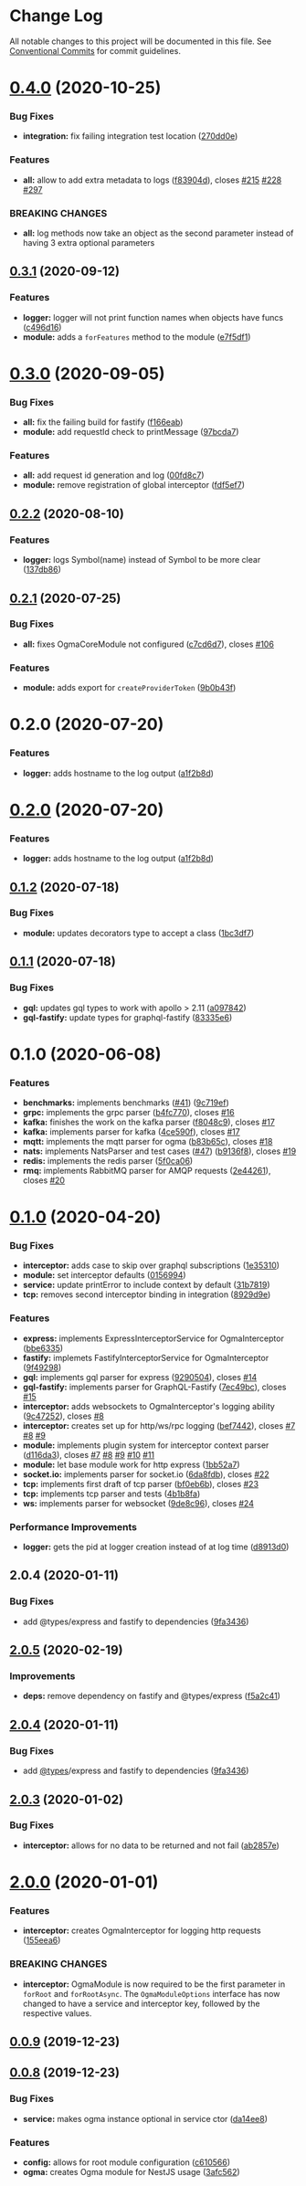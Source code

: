 # Change Log

All notable changes to this project will be documented in this file. See [Conventional Commits](https://conventionalcommits.org) for commit guidelines.

# [0.4.0](https://github.com/jmcdo29/ogma/compare/v0.3.1...v0.4.0) (2020-10-25)

### Bug Fixes

- **integration:** fix failing integration test location ([270dd0e](https://github.com/jmcdo29/ogma/commit/270dd0ee245f74e57f33efd3e736c8baa1416018))

### Features

- **all:** allow to add extra metadata to logs ([f83904d](https://github.com/jmcdo29/ogma/commit/f83904d2e2038c9e09cae8f97a923ec12c4365a0)), closes [#215](https://github.com/jmcdo29/ogma/issues/215) [#228](https://github.com/jmcdo29/ogma/issues/228) [#297](https://github.com/jmcdo29/ogma/issues/297)

### BREAKING CHANGES

- **all:** log methods now take an object as the second parameter instead of having 3 extra optional parameters

## [0.3.1](https://github.com/jmcdo29/ogma/compare/v0.3.0...v0.3.1) (2020-09-12)

### Features

- **logger:** logger will not print function names when objects have funcs ([c496d16](https://github.com/jmcdo29/ogma/commit/c496d163d94dca5d15205b1f79648d11f05550ff))
- **module:** adds a `forFeatures` method to the module ([e7f5df1](https://github.com/jmcdo29/ogma/commit/e7f5df1aab4e9f5b49861b08ed4654bc8dae44dc))

# [0.3.0](https://github.com/jmcdo29/ogma/compare/v0.2.2...v0.3.0) (2020-09-05)

### Bug Fixes

- **all:** fix the failing build for fastify ([f166eab](https://github.com/jmcdo29/ogma/commit/f166eab08405dcaec325d68fa770bac00c27ca1a))
- **module:** add requestId check to printMessage ([97bcda7](https://github.com/jmcdo29/ogma/commit/97bcda716d950b32216fa5e1cc939794fb012340))

### Features

- **all:** add request id generation and log ([00fd8c7](https://github.com/jmcdo29/ogma/commit/00fd8c7794f546c6265205a1fabfa128fcfb9a83))
- **module:** remove registration of global interceptor ([fdf5ef7](https://github.com/jmcdo29/ogma/commit/fdf5ef72473efec475e833242a5d26878cb7f563))

## [0.2.2](https://github.com/jmcdo29/ogma/compare/v0.2.1...v0.2.2) (2020-08-10)

### Features

- **logger:** logs Symbol(name) instead of Symbol to be more clear ([137db86](https://github.com/jmcdo29/ogma/commit/137db8685e0646660fb8c72fdea0efb7624cb566))

## [0.2.1](https://github.com/jmcdo29/ogma/compare/v0.1.2...v0.2.1) (2020-07-25)

### Bug Fixes

- **all:** fixes OgmaCoreModule not configured ([c7cd6d7](https://github.com/jmcdo29/ogma/commit/c7cd6d75340e4520153c57e9bd49b4f675292874)), closes [#106](https://github.com/jmcdo29/ogma/issues/106)

### Features

- **module:** adds export for `createProviderToken` ([9b0b43f](https://github.com/jmcdo29/ogma/commit/9b0b43f75030cdf9f071c17493a37f4809c18061))

# 0.2.0 (2020-07-20)

### Features

- **logger:** adds hostname to the log output ([a1f2b8d](https://github.com/jmcdo29/ogma/commit/a1f2b8d0e09ab625143c610781849bfd90fdefc4))

# [0.2.0](https://github.com/jmcdo29/ogma/compare/v0.1.2...v0.2.0) (2020-07-20)

### Features

- **logger:** adds hostname to the log output ([a1f2b8d](https://github.com/jmcdo29/ogma/commit/a1f2b8d0e09ab625143c610781849bfd90fdefc4))

## [0.1.2](https://github.com/jmcdo29/ogma/compare/v0.1.1...v0.1.2) (2020-07-18)

### Bug Fixes

- **module:** updates decorators type to accept a class ([1bc3df7](https://github.com/jmcdo29/ogma/commit/1bc3df76ba5f4d66752cd44ab8c34b72843f3292))

## [0.1.1](https://github.com/jmcdo29/ogma/compare/v0.1.0...v0.1.1) (2020-07-18)

### Bug Fixes

- **gql:** updates gql types to work with apollo > 2.11 ([a097842](https://github.com/jmcdo29/ogma/commit/a097842cafdf71a45132c99fe9df2515e41d8c5e))
- **gql-fastify:** update types for graphql-fastify ([83335e6](https://github.com/jmcdo29/ogma/commit/83335e6d7553f1ec48e10fe6b67106633cae6538))

# 0.1.0 (2020-06-08)

### Features

- **benchmarks:** implements benchmarks ([#41](https://github.com/jmcdo29/ogma/issues/41)) ([9c719ef](https://github.com/jmcdo29/ogma/commit/9c719efea0bbd23a03c9f48d76a57dae946b0a8a))
- **grpc:** implements the grpc parser ([b4fc770](https://github.com/jmcdo29/ogma/commit/b4fc770f990e869026ff7ca758e184efa31f4cb1)), closes [#16](https://github.com/jmcdo29/ogma/issues/16)
- **kafka:** finishes the work on the kafka parser ([f8048c9](https://github.com/jmcdo29/ogma/commit/f8048c9ad72ac991cc337dbc850b9ae19a3a3f06)), closes [#17](https://github.com/jmcdo29/ogma/issues/17)
- **kafka:** implements parser for kafka ([4ce590f](https://github.com/jmcdo29/ogma/commit/4ce590f93202b857f9b4d3834c903d5cc122655c)), closes [#17](https://github.com/jmcdo29/ogma/issues/17)
- **mqtt:** implements the mqtt parser for ogma ([b83b65c](https://github.com/jmcdo29/ogma/commit/b83b65c3de1f9bff78537fb8d14ce2a3222a6587)), closes [#18](https://github.com/jmcdo29/ogma/issues/18)
- **nats:** implements NatsParser and test cases ([#47](https://github.com/jmcdo29/ogma/issues/47)) ([b9136f8](https://github.com/jmcdo29/ogma/commit/b9136f8e8cd1e024e0d3a0052c5c93d0ad58215f)), closes [#19](https://github.com/jmcdo29/ogma/issues/19)
- **redis:** implements the redis parser ([5f0ca06](https://github.com/jmcdo29/ogma/commit/5f0ca064ae13237348c548fc6bb7afccbeced836))
- **rmq:** implements RabbitMQ parser for AMQP requests ([2e44261](https://github.com/jmcdo29/ogma/commit/2e4426140d54d75dc1a68fa72c7bf251484635f3)), closes [#20](https://github.com/jmcdo29/ogma/issues/20)

# [0.1.0](https://github.com/jmcdo29/ogma/compare/v2.0.2...v0.1.0) (2020-04-20)

### Bug Fixes

- **interceptor:** adds case to skip over graphql subscriptions ([1e35310](https://github.com/jmcdo29/ogma/commit/1e35310dcc4f123e6768983779f009340bb9d96e))
- **module:** set interceptor defaults ([0156994](https://github.com/jmcdo29/ogma/commit/0156994f1561dab5a56d293d34e761685a9f332c))
- **service:** update printError to include context by default ([31b7819](https://github.com/jmcdo29/ogma/commit/31b7819faf5782d201f8178027b955d9b7a17e49))
- **tcp:** removes second interceptor binding in integration ([8929d9e](https://github.com/jmcdo29/ogma/commit/8929d9e9495a3e23e5e532055367c1bf004121b2))

### Features

- **express:** implements ExpressInterceptorService for OgmaInterceptor ([bbe6335](https://github.com/jmcdo29/ogma/commit/bbe633560022f21b4775c5dc060a4b015d8873b0))
- **fastify:** implemets FastifyInterceptorService for OgmaInterceptor ([9f49298](https://github.com/jmcdo29/ogma/commit/9f49298f3ab68fcfa6eda2d6abe93eb2ed33294c))
- **gql:** implements gql parser for express ([9290504](https://github.com/jmcdo29/ogma/commit/9290504171b32319c73e1ee84c969ef9947a1172)), closes [#14](https://github.com/jmcdo29/ogma/issues/14)
- **gql-fastify:** implements parser for GraphQL-Fastify ([7ec49bc](https://github.com/jmcdo29/ogma/commit/7ec49bc65540ef4ac59a5ba33ab32ad0bdcc9b7a)), closes [#15](https://github.com/jmcdo29/ogma/issues/15)
- **interceptor:** adds websockets to OgmaInterceptor's logging ability ([9c47252](https://github.com/jmcdo29/ogma/commit/9c472529705b700c3a7ab7ed4f5425fef5b727d3)), closes [#8](https://github.com/jmcdo29/ogma/issues/8)
- **interceptor:** creates set up for http/ws/rpc logging ([bef7442](https://github.com/jmcdo29/ogma/commit/bef7442e27127f194d350228544756fbe13afb73)), closes [#7](https://github.com/jmcdo29/ogma/issues/7) [#8](https://github.com/jmcdo29/ogma/issues/8) [#9](https://github.com/jmcdo29/ogma/issues/9)
- **module:** implements plugin system for interceptor context parser ([d116da3](https://github.com/jmcdo29/ogma/commit/d116da3c0512909e08ddd2a22960a30937bf4bad)), closes [#7](https://github.com/jmcdo29/ogma/issues/7) [#8](https://github.com/jmcdo29/ogma/issues/8) [#9](https://github.com/jmcdo29/ogma/issues/9) [#10](https://github.com/jmcdo29/ogma/issues/10) [#11](https://github.com/jmcdo29/ogma/issues/11)
- **module:** let base module work for http express ([1bb52a7](https://github.com/jmcdo29/ogma/commit/1bb52a7fa562121f897b03109dfaf8d3b4e5b385))
- **socket.io:** implements parser for socket.io ([6da8fdb](https://github.com/jmcdo29/ogma/commit/6da8fdb79a57bb7639f2330df73743b2e63cc95f)), closes [#22](https://github.com/jmcdo29/ogma/issues/22)
- **tcp:** implements first draft of tcp parser ([bf0eb6b](https://github.com/jmcdo29/ogma/commit/bf0eb6b5ce27a30725f04ed341d21d157ad8e46f)), closes [#23](https://github.com/jmcdo29/ogma/issues/23)
- **tcp:** implements tcp parser and tests ([4b1b8fa](https://github.com/jmcdo29/ogma/commit/4b1b8faaf440fca690766434d68e2014465aa58e))
- **ws:** implements parser for websocket ([9de8c96](https://github.com/jmcdo29/ogma/commit/9de8c96ab1b71ca56e73613e2379a6df98187203)), closes [#24](https://github.com/jmcdo29/ogma/issues/24)

### Performance Improvements

- **logger:** gets the pid at logger creation instead of at log time ([d8913d0](https://github.com/jmcdo29/ogma/commit/d8913d0905253df2694ca1c542ee96bdf7fcf81a))

## 2.0.4 (2020-01-11)

### Bug Fixes

- add @types/express and fastify to dependencies ([9fa3436](https://github.com/jmcdo29/ogma/commit/9fa3436584a43933043e57dd923489d27210fbb3))

<a name="2.0.5"></a>

## [2.0.5](https://github.com/jmcdo29/nestjs-ogma/compare/2.0.4...2.0.5) (2020-02-19)

### Improvements

- **deps:** remove dependency on fastify and @types/express ([f5a2c41](https://github.com/jmcdo29/nestjs-ogma/commit/f5a2c41))

<a name="2.0.4"></a>

## [2.0.4](https://github.com/jmcdo29/nestjs-ogma/compare/v2.0.2...v2.0.4) (2020-01-11)

### Bug Fixes

- add [@types](https://github.com/types)/express and fastify to dependencies ([9fa3436](https://github.com/jmcdo29/nestjs-ogma/commit/9fa3436))

<a name="2.0.3"></a>

## [2.0.3](https://github.com/jmcdo29/nestjs-ogma/compare/v2.0.0...2.0.3) (2020-01-02)

### Bug Fixes

- **interceptor:** allows for no data to be returned and not fail ([ab2857e](https://github.com/jmcdo29/nestjs-ogma/commit/ab2857e))

<a name="2.0.0"></a>

# [2.0.0](https://github.com/jmcdo29/nestjs-ogma/compare/v0.0.9...v2.0.0) (2020-01-01)

### Features

- **interceptor:** creates OgmaInterceptor for logging http requests ([155eea6](https://github.com/jmcdo29/nestjs-ogma/commit/155eea6))

### BREAKING CHANGES

- **interceptor:** OgmaModule is now required to be the first parameter in `forRoot` and `forRootAsync`. The `OgmaModuleOptions` interface has now changed to have a service and interceptor key, followed by the respective values.

<a name="0.0.9"></a>

## [0.0.9](https://github.com/jmcdo29/nestjs-ogma/compare/v0.0.8...v0.0.9) (2019-12-23)

<a name="0.0.8"></a>

## [0.0.8](https://github.com/jmcdo29/nestjs-ogma/compare/3afc562...v0.0.8) (2019-12-23)

### Bug Fixes

- **service:** makes ogma instance optional in service ctor ([da14ee8](https://github.com/jmcdo29/nestjs-ogma/commit/da14ee8))

### Features

- **config:** allows for root module configuration ([c610566](https://github.com/jmcdo29/nestjs-ogma/commit/c610566))
- **ogma:** creates Ogma module for NestJS usage ([3afc562](https://github.com/jmcdo29/nestjs-ogma/commit/3afc562))
